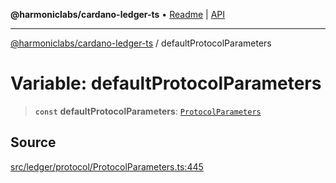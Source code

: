 **@harmoniclabs/cardano-ledger-ts** • [Readme](../Introduction) \| [API](../globals)

***

[@harmoniclabs/cardano-ledger-ts](../Introduction) / defaultProtocolParameters

# Variable: defaultProtocolParameters

> **`const`** **defaultProtocolParameters**: [`ProtocolParameters`](../interfaces/ProtocolParameters)

## Source

[src/ledger/protocol/ProtocolParameters.ts:445](https://github.com/HarmonicLabs/cardano-ledger-ts/blob/d1659b0/src/ledger/protocol/ProtocolParameters.ts#L445)
